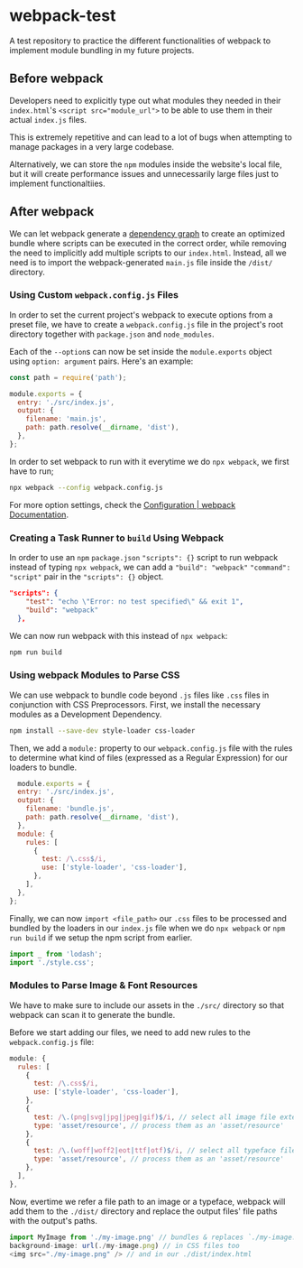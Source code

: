 # webpack-test
A test repository to practice the different functionalities of webpack to implement module bundling in my future projects.

## Before webpack

Developers need to explicitly type out what modules they needed in their `index.html`'s `<script src="module_url">` to be able to use them in their actual `index.js` files.

This is extremely repetitive and can lead to a lot of bugs when attempting to manage packages in a very large codebase.

Alternatively, we can store the `npm` modules inside the website's local file, but it will create performance issues and unnecessarily large files just to implement functionaltiies.

## After webpack

We can let webpack generate a [dependency graph](https://webpack.js.org/concepts/dependency-graph/) to create an optimized bundle where scripts can be executed in the correct order, while removing the need to implicitly add multiple scripts to our `index.html`. Instead, all we need is to import the webpack-generated `main.js` file inside the `/dist/` directory.

### Using Custom `webpack.config.js` Files

In order to set the current project's webpack to execute options from a preset file, we have to create a `webpack.config.js` file in the project's root directory together with `package.json` and `node_modules`.

Each of the `--option`s can now be set inside the `module.exports` object using `option: argument` pairs. Here's an example:

```JavaScript
const path = require('path');

module.exports = {
  entry: './src/index.js',
  output: {
    filename: 'main.js',
    path: path.resolve(__dirname, 'dist'),
  },
};
```

In order to set webpack to run with it everytime we do `npx webpack`, we first have to run;

```bash
npx webpack --config webpack.config.js
```

For more option settings, check the [Configuration | webpack Documentation](https://webpack.js.org/configuration/).

### Creating a Task Runner to `build` Using Webpack

In order to use an `npm` `package.json` `"scripts": {}` script to run webpack instead of typing `npx webpack`, we can add a `"build": "webpack"` `"command": "script"` pair in the `"scripts": {}` object.

```JSON
"scripts": {
    "test": "echo \"Error: no test specified\" && exit 1",
    "build": "webpack"
  },
  ```

  We can now run webpack with this instead of `npx webpack`:
  
  ```bash
  npm run build
  ```

### Using webpack Modules to Parse CSS

We can use webpack to bundle code beyond `.js` files like `.css` files in conjunction with CSS Preprocessors. First, we install the necessary modules as a Development Dependency.

```bash
npm install --save-dev style-loader css-loader
```

Then, we add a `module:` property to our `webpack.config.js` file with the rules to determine what kind of files (expressed as a Regular Expression) for our loaders to bundle.

```JavaScript
  module.exports = {
  entry: './src/index.js',
  output: {
    filename: 'bundle.js',
    path: path.resolve(__dirname, 'dist'),
  },
  module: {
    rules: [
      {
        test: /\.css$/i,
        use: ['style-loader', 'css-loader'],
      },
    ],
  },
};
```

Finally, we can now `import <file_path>` our `.css` files to be processed and bundled by the loaders in our `index.js` file when we do `npx webpack` or `npm run build` if we setup the npm script from earlier.

```JavaScript
import _ from 'lodash';
import './style.css';
```

### Modules to Parse Image & Font Resources

We have to make sure to include our assets in the `./src/` directory so that webpack can scan it to generate the bundle.

Before we start adding our files, we need to add new rules to the `webpack.config.js` file:

```JavaScript
module: {
  rules: [
    {
      test: /\.css$/i,
      use: ['style-loader', 'css-loader'],
    },
    {
      test: /\.(png|svg|jpg|jpeg|gif)$/i, // select all image file extensions
      type: 'asset/resource', // process them as an 'asset/resource'
    },
    {
      test: /\.(woff|woff2|eot|ttf|otf)$/i, // select all typeface file extensions
      type: 'asset/resource', // process them as an 'asset/resource'
    },
  ],
},
```

Now, evertime we refer a file path to an image or a typeface, webpack will add them to the `./dist/` directory and replace the output files' file paths with the output's paths.

```JavaScript
import MyImage from './my-image.png' // bundles & replaces `./my-image.png` with the `./dist` file path
background-image: url(./my-image.png) // in CSS files too
<img src="./my-image.png" /> // and in our ./dist/index.html
```